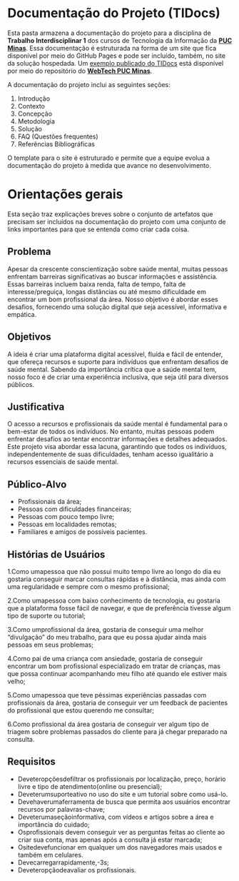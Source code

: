 # Documentação do Projeto (TIDocs)

Esta pasta armazena a documentação do projeto para a disciplina de **Trabalho Interdisciplinar 1** dos cursos de Tecnologia da Informação da **[PUC Minas](https://pucminas.br)**. Essa documentação é estruturada na forma de um site que fica disponível por meio do GitHub Pages e pode ser incluído, também, no site da solução hospedada. Um [exemplo publicado do TIDocs](https://webtech-puc-minas.github.io/ti1-template/) está disponível por meio do repositório do **[WebTech PUC Minas](https://github.com/webtech-pucminas)**.

A documentação do projeto inclui as seguintes seções:

1. Introdução
2. Contexto
3. Concepção
4. Metodologia
5. Solução
6. FAQ (Questões frequentes)
7. Referências Bibliográficas

O template para o site é estruturado e permite que a equipe evolua a documentação do projeto à medida que avance no desenvolvimento.

# Orientações gerais

Esta seção traz explicações breves sobre o conjunto de artefatos que precisam ser incluídos na documentação do projeto com uma conjunto de links importantes para que se entenda como criar cada coisa. 

## Problema

  Apesar da crescente conscientização sobre saúde mental, muitas pessoas enfrentam barreiras significativas ao buscar informações e assistência. Essas barreiras incluem baixa renda, falta de tempo, falta de interesse/preguiça, longas distâncias ou até mesmo dificuldade em encontrar um bom profissional da área. Nosso objetivo é abordar esses desafios, fornecendo uma solução digital que seja acessível, informativa e empática.


## Objetivos

A ideia é criar uma plataforma digital acessível, fluída e fácil de entender, que ofereça recursos e suporte para indivíduos que enfrentam desafios de saúde mental. Sabendo da importância crítica que a saúde mental tem, nosso foco é de criar uma experiência inclusiva, que seja útil para diversos públicos. 

## Justificativa

O acesso a recursos e profissionais da saúde mental é fundamental para o bem-estar de todos os indivíduos. No entanto, muitas pessoas podem enfrentar desafios ao tentar encontrar informações e detalhes adequados. Este projeto visa abordar essa lacuna, garantindo que todos os indivíduos, independentemente de suas dificuldades, tenham acesso igualitário a recursos essenciais de saúde mental.

## Público-Alvo

* Profissionais da área; 
* Pessoas com dificuldades financeiras; 
* Pessoas com pouco tempo livre; 
* Pessoas em localidades remotas; 
* Familiares e amigos de possíveis pacientes. 


## Histórias de Usuários

1.Como umapessoa que não possui muito tempo livre ao longo do dia eu gostaria conseguir marcar
 consultas rápidas e à distância, mas ainda com uma regularidade e sempre com o mesmo profissional;
 
2.Como umapessoa com baixo conhecimento de tecnologia, eu gostaria que a plataforma fosse fácil
 de navegar, e que de preferência tivesse algum tipo de suporte ou tutorial;
 
3.Como umprofissional da área, gostaria de conseguir uma melhor “divulgação” do meu trabalho,
 para que eu possa ajudar ainda mais pessoas em seus problemas;
 
4.Como pai de uma criança com ansiedade, gostaria de conseguir encontrar um bom profissional
 especializado em tratar de crianças, mas que possa continuar acompanhando meu filho até quando ele
 estiver mais velho;
 
5.Como umapessoa que teve péssimas experiências passadas com profissionais da área, gostaria
 de conseguir ver um feedback de pacientes do profissional que estou querendo me consultar;
 
6.Como profissional da área gostaria de conseguir ver algum tipo de triagem sobre problemas
 passados do cliente para já chegar preparado na consulta.

## Requisitos

 * Deveteropçõesdefiltrar os profissionais por localização, preço, horário livre e tipo de atendimento(online ou presencial);
 * Deveterumsuporteativo no uso do site e um tutorial sobre como usá-lo.
 * Devehaverumaferramenta de busca que permita aos usuários encontrar recursos por palavras-chave;
 * Deveterumaseçãoinformativa, com vídeos e artigos sobre a área e importância do cuidado;
 * Osprofissionais devem conseguir ver as perguntas feitas ao cliente ao criar sua conta, mas apenas após a consulta já estar marcada;
 * Ositedevefuncionar em qualquer um dos navegadores mais usados e também em celulares.
 * Devecarregarrapidamente,-3s;
 * Deveteropçãodeavaliar os profissionais.
 

